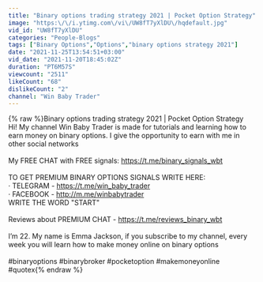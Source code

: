 ```yaml
---
title: "Binary options trading strategy 2021 | Pocket Option Strategy"
image: "https:\/\/i.ytimg.com\/vi\/UW8fT7yXlDU\/hqdefault.jpg"
vid_id: "UW8fT7yXlDU"
categories: "People-Blogs"
tags: ["Binary Options","Options","binary options strategy 2021"]
date: "2021-11-25T13:54:51+03:00"
vid_date: "2021-11-20T18:45:02Z"
duration: "PT6M57S"
viewcount: "2511"
likeCount: "68"
dislikeCount: "2"
channel: "Win Baby Trader"
---
```

{% raw %}Binary options trading strategy 2021 | Pocket Option Strategy<br />Hi! My channel Win Baby Trader is made for tutorials and learning how to earn money on binary options. I give the opportunity to earn with me in other social networks<br /><br />My FREE CHAT with FREE signals: <a rel="nofollow" target="blank" href="https://t.me/binary_signals_wbt">https://t.me/binary_signals_wbt</a> <br /><br />TO GET PREMIUM BINARY OPTIONS SIGNALS WRITE HERE:<br />· TELEGRAM - <a rel="nofollow" target="blank" href="https://t.me/win_baby_trader">https://t.me/win_baby_trader</a><br />· FACEBOOK - <a rel="nofollow" target="blank" href="http://m.me/winbabytrader">http://m.me/winbabytrader</a><br />WRITE THE WORD &quot;START&quot;<br /><br />Reviews about PREMIUM CHAT - <a rel="nofollow" target="blank" href="https://t.me/reviews_binary_wbt">https://t.me/reviews_binary_wbt</a><br /><br />I’m 22. My name is Emma Jackson, if you subscribe to my channel, every week you will learn how to make money online on binary options<br /><br />#binaryoptions #binarybroker #pocketoption #makemoneyonline #quotex{% endraw %}
